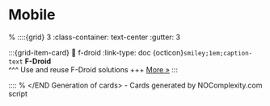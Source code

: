 # Mobile 
% <Start Generation of cards> 
::::{grid} 3
:class-container: text-center
:gutter: 3 

:::{grid-item-card}
:link: f-droid
:link-type: doc
{octicon}`smiley;1em;caption-text` **F-Droid**        
^^^
Use and reuse F-Droid solutions
+++
[More »](f-droid)
:::


::::
% </END Generation of cards> - Cards generated by NOComplexity.com script